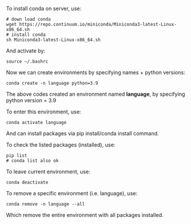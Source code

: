 To install conda on server, use:

```
# down load conda
wget https://repo.continuum.io/miniconda/Miniconda3-latest-Linux-x86_64.sh
# install conda 
sh Miniconda3-latest-Linux-x86_64.sh
```
And activate by: 
```
source ~/.bashrc
```
Now we can create environments by specifying names + python versions:
```
conda create -n language python=3.9
```
The above codes created an environment named **language**, by specifying python version = 3.9

To enter this environment, use:
```
conda activate language
```
And can install packages via pip install/conda install command.

To check the listed packages (installed), use:
```
pip list
# conda list also ok
```

To leave current environment, use:
```
conda deactivate
```

To remove a specific environment (i.e. language), use:
```
conda remove -n language --all
```
Which remove the entire environment with all packages installed.
